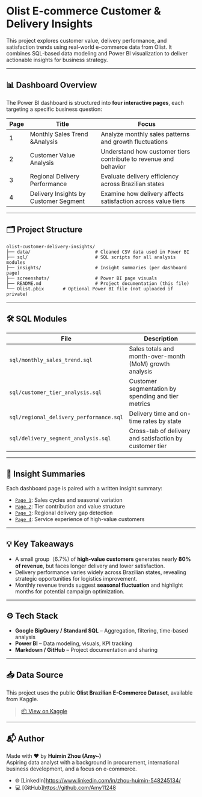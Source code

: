 # Olist E-commerce Customer & Delivery Insights

This project explores customer value, delivery performance, and satisfaction trends using real-world e-commerce data from Olist. It combines SQL-based data modeling and Power BI visualization to deliver actionable insights for business strategy.

---

## 📊 Dashboard Overview
The Power BI dashboard is structured into **four interactive pages**, each targeting a specific business question:

| Page | Title | Focus |
|------|-------|-------|
| 1 | Monthly Sales Trend &Analysis | Analyze monthly sales patterns and growth fluctuations |
| 2 | Customer Value Analysis | Understand how customer tiers contribute to revenue and behavior |
| 3 | Regional Delivery Performance | Evaluate delivery efficiency across Brazilian states |
| 4 | Delivery Insights by Customer Segment | Examine how delivery affects satisfaction across value tiers |

---

## 🗂 Project Structure
```
olist-customer-delivery-insights/
├── data/                        # Cleaned CSV data used in Power BI
├── sql/                         # SQL scripts for all analysis modules
├── insights/                    # Insight summaries (per dashboard page)
├── screenshots/                 # Power BI page visuals
├── README.md                    # Project documentation (this file)
└── Olist.pbix       # Optional Power BI file (not uploaded if private)
```

---

## 🛠 SQL Modules
| File | Description |
|------|-------------|
| `sql/monthly_sales_trend.sql` | Sales totals and month-over-month (MoM) growth analysis |
| `sql/customer_tier_analysis.sql` | Customer segmentation by spending and tier metrics |
| `sql/regional_delivery_performance.sql` | Delivery time and on-time rates by state |
| `sql/delivery_segment_analysis.sql` | Cross-tab of delivery and satisfaction by customer tier |

---

## 📄 Insight Summaries
Each dashboard page is paired with a written insight summary:

- [`Page 1`](./insights/monthly_sales_insights.md): Sales cycles and seasonal variation
- [`Page 2`](./insights/customer_tier_insights.md): Tier contribution and value structure
- [`Page 3`](./insights/regional_delivery_insights.md): Regional delivery gap detection
- [`Page 4`](./insights/delivery_segment_insights.md): Service experience of high-value customers

---

## 💡 Key Takeaways
- A small group（6.7%) of **high-value customers** generates nearly **80% of revenue**, but faces longer delivery and lower satisfaction.
- Delivery performance varies widely across Brazilian states, revealing strategic opportunities for logistics improvement.
- Monthly revenue trends suggest **seasonal fluctuation** and highlight months for potential campaign optimization.

---

## ⚙️ Tech Stack
- **Google BigQuery / Standard SQL** – Aggregation, filtering, time-based analysis
- **Power BI** – Data modeling, visuals, KPI tracking
- **Markdown / GitHub** – Project documentation and sharing

---

## 📥 Data Source
This project uses the public **Olist Brazilian E-Commerce Dataset**, available from Kaggle.

> [📦 View on Kaggle](https://www.kaggle.com/datasets/olistbr/brazilian-ecommerce)

---

## 📬 Author
Made with ❤️ by **Huimin Zhou (Amy~)**  
Aspiring data analyst with a background in procurement, international business development, and a focus on e-commerce.

- 🌐 [LinkedIn]https://www.linkedin.com/in/zhou-huimin-548245134/
- 💻 [GitHub]https://github.com/Amy11248
